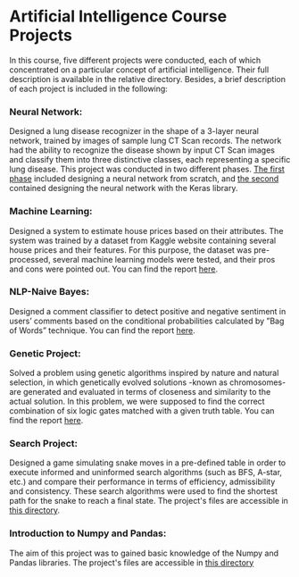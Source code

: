 # Artificial Intelligence Course Projects

In this course, five different projects were conducted, each of which concentrated on a particular concept of artificial intelligence. Their full description is available in the relative directory. Besides, a brief description of each project is included in the following:

### Neural Network: 
Designed a lung disease recognizer in the shape of a 3-layer neural network, trained by images of sample lung CT Scan records. The network had the ability to recognize the disease shown by input CT Scan images and classify them into three distinctive classes, each representing a specific lung disease.
This project was conducted in two different phases. [The first phase](https://github.com/atiarmn/Artificial-Intelligence-Course-Projects/blob/master/CA5%20-%20Artificial%20Neural%20Network/CA5_1.ipynb) included designing a neural network from scratch, and [the second](https://github.com/atiarmn/Artificial-Intelligence-Course-Projects/blob/master/CA5%20-%20Artificial%20Neural%20Network/CA5_2.ipynb) contained designing the neural network with the Keras library.

### Machine Learning: 
Designed a system to estimate house prices based on their attributes. The system was trained by a dataset from Kaggle website containing several house prices and their features. For this purpose, the dataset was pre-processed, several machine learning models were tested, and their pros and cons were pointed out. You can find the report [here](https://github.com/atiarmn/Artificial-Intelligence-Course-Projects/blob/master/CA4%20-%20Introduction%20to%20Machine%20Learning/CA4.ipynb).

### NLP-Naive Bayes: 
Designed a comment classifier to detect positive and negative sentiment in users’ comments based on the conditional probabilities calculated by ”Bag of Words” technique. You can find the report [here](https://github.com/atiarmn/Artificial-Intelligence-Course-Projects/blob/master/CA3%20-%20Naive%20Bayes%20Classifier/CA3.ipynb).

### Genetic Project: 
Solved a problem using genetic algorithms inspired by nature and natural selection, in which genetically evolved solutions -known as chromosomes- are generated and evaluated in terms of closeness and similarity to the actual solution. In this problem, we were supposed to find the correct combination of six logic gates matched with a given truth table. You can find the report [here](https://github.com/atiarmn/Artificial-Intelligence-Course-Projects/blob/master/CA2%20-%20Genetic%20Algorithm/CA2.ipynb).

### Search Project: 
Designed a game simulating snake moves in a pre-defined table in order to execute informed and uninformed search algorithms (such as BFS, A-star, etc.) and compare their performance in terms of efficiency, admissibility and consistency. These search algorithms were used to find the shortest path for the snake to reach a final state. The project's files are accessible in [this directory](https://github.com/atiarmn/Artificial-Intelligence-Course-Projects/tree/master/CA1%20-%20Search%20Algorithms%20-%20BFS%20%2C%20DFS%20%2C%20IDS%20and%20Astar).

### Introduction to Numpy and Pandas:
The aim of this project was to gained basic knowledge of the Numpy and Pandas libraries. The project's files are accessible in [this directory](https://github.com/atiarmn/Artificial-Intelligence-Course-Projects/tree/master/CA0%20-%20Introduction%20to%20NumPy%20and%20Pandas)
